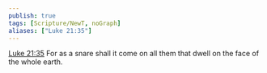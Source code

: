 ```yaml
---
publish: true
tags: [Scripture/NewT, noGraph]
aliases: ["Luke 21:35"]
---
```

[Luke 21:35](https://churchofjesuschrist.org/study/scriptures/nt/luke/21?lang=eng&id=p35#p35) For as a snare shall it come on all them that dwell on the face of the whole earth.
